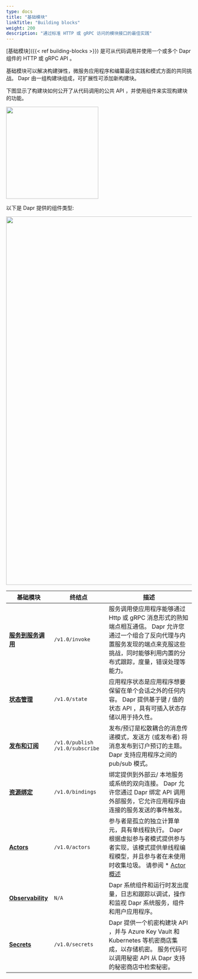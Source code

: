 ```yaml
---
type: docs
title: "基础模块"
linkTitle: "Building blocks"
weight: 200
description: "通过标准 HTTP 或 gRPC 访问的模块接口的最佳实践"
---
```


[基础模块]({{< ref building-blocks >}}) 是可从代码调用并使用一个或多个 Dapr 组件的 HTTP 或 gRPC API 。

基础模块可以解决构建弹性，微服务应用程序和编纂最佳实践和模式方面的共同挑战。 Dapr 由一组构建块组成，可扩展性可添加新构建块。

下图显示了构建块如何公开了从代码调用的公共 API ，并使用组件来实现构建块的功能。

<img src="/images/concepts-building-blocks.png" width=250>

以下是 Dapr 提供的组件类型:

<img src="/images/building_blocks.png" width=1000>

| 基础模块                           | 终结点                               | 描述                                                                                                                        |
| ------------------------------ | --------------------------------- | ------------------------------------------------------------------------------------------------------------------------- |
| [**服务到服务调用**]({{X1X}})        | `/v1.0/invoke`                    | 服务调用使应用程序能够通过 Http 或 gRPC 消息形式的熟知端点相互通信。 Dapr 允许您通过一个组合了反向代理与内置服务发现的端点来克服这些挑战，同时能够利用内置的分布式跟踪，度量，错误处理等能力。                  |
| [**状态管理**]({{X6X}})           | `/v1.0/state`                     | 应用程序状态是应用程序想要保留在单个会话之外的任何内容。 Dapr 提供基于键 / 值的状态 API ，具有可插入状态存储以用于持久性。                                                      |
| [**发布和订阅**]({{X11X}})         | `/v1.0/publish` `/v1.0/subscribe` | 发布/预订是松散耦合的消息传递模式，发送方 (或发布者) 将消息发布到订户预订的主题。 Dapr 支持应用程序之间的 pub/sub 模式。                                                    |
| [**资源绑定**]({{X18X}})          | `/v1.0/bindings`                  | 绑定提供到外部云/ 本地服务或系统的双向连接。 Dapr 允许您通过 Dapr 绑定 API 调用外部服务，它允许应用程序由连接的服务发送的事件触发。                                               |
| [**Actors**]({{X23X}})        | `/v1.0/actors`                    | 参与者是孤立的独立计算单元，具有单线程执行。 Dapr 根据虚拟参与者模式提供参与者实现，该模式提供单线程编程模型，并且参与者在未使用时收集垃圾。 请参阅 * [Actor 概述](./actors#understanding-actors) |
| [**Observability**]({{X29X}}) | `N/A`                             | Dapr 系统组件和运行时发出度量，日志和跟踪以调试，操作和监视 Dapr 系统服务，组件和用户应用程序。                                                                     |
| [**Secrets**]({{X34X}})       | `/v1.0/secrets`                   | Dapr 提供一个机密构建块 API ，并与 Azure Key Vault 和 Kubernetes 等机密商店集成，以存储机密。 服务代码可以调用秘密 API 从 Dapr 支持的秘密商店中检索秘密。                    |
